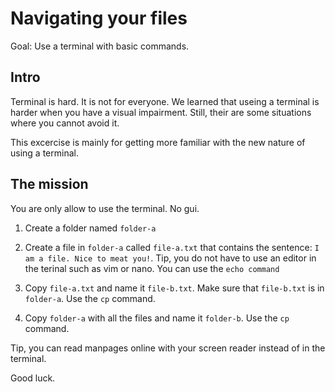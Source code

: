 # Navigating your files

Goal: Use a terminal with basic commands.

## Intro

Terminal is hard. It is not for everyone.
We learned that useing a terminal is harder when you have a visual impairment.
Still, their are some situations where you cannot avoid it.

This excercise is mainly for getting more familiar with the new nature of using a terminal.

## The mission

You are only allow to use the terminal. No gui.

1. Create a folder named ```folder-a```

2. Create a file in ```folder-a``` called ```file-a.txt``` that contains the sentence: ```I am a file. Nice to meat you!```.
Tip, you do not have to use an editor in the terinal such as vim or nano. You can use the ```echo command```

3. Copy ```file-a.txt``` and name it ```file-b.txt```. Make sure that ```file-b.txt``` is in ```folder-a```. Use the ```cp``` command.

4. Copy ```folder-a``` with all the files and name it ```folder-b```. Use the ```cp``` command.

Tip, you can read manpages online with your screen reader instead of in the terminal.

Good luck.


